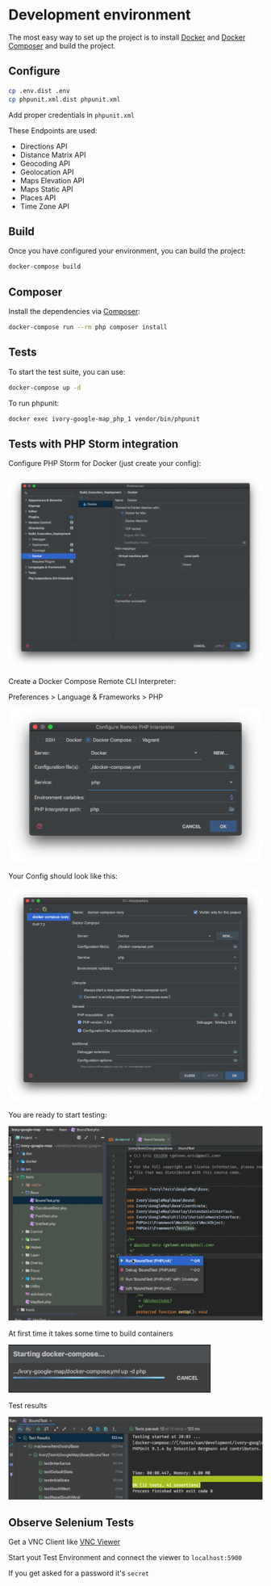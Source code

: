 # Development environment

The most easy way to set up the project is to install [Docker](https://www.docker.com) and
[Docker Composer](https://docs.docker.com/compose/) and build the project.

## Configure

``` bash
cp .env.dist .env
cp phpunit.xml.dist phpunit.xml
```
Add proper credentials in `phpunit.xml`

These Endpoints are used:
 - Directions API
 - Distance Matrix API
 - Geocoding API
 - Geolocation API
 - Maps Elevation API
 - Maps Static API
 - Places API
 - Time Zone API


## Build

Once you have configured your environment, you can build the project:

``` bash
docker-compose build
```

## Composer

Install the dependencies via [Composer](https://getcomposer.org/):

``` bash
docker-compose run --rm php composer install
```

## Tests

To start the test suite, you can use:

``` bash
docker-compose up -d
```

To run phpunit:

``` bash
docker exec ivory-google-map_php_1 vendor/bin/phpunit
```

## Tests with PHP Storm integration

Configure PHP Storm for Docker (just create your config):

![alt text](./docker/docker-config.png)


Create a Docker Compose Remote CLI Interpreter:

Preferences > Language & Frameworks > PHP 

![alt text](./docker/remote-php-interpreter.png)


Your Config should look like this:

![alt text](./docker/cli-interpreter.png)


You are ready to start testing:

![alt text](./docker/start-test.png)


At first time it takes some time to build containers

![alt text](./docker/first-docker-compose.png)


Test results

![alt text](./docker/test-result.png)


## Observe Selenium Tests

Get a VNC Client like [VNC Viewer](https://www.realvnc.com/de/connect/download/viewer/)

Start yout Test Environment and connect the viewer to `localhost:5900`

If you get asked for a password it's `secret`